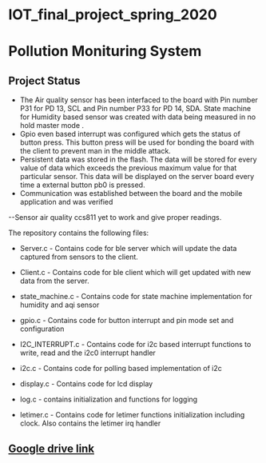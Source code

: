 
# [](https://github.com/HARSH1911RATHORE/IOT_final_project_spring_2020/tree/1262f5e660c0273681406807c0b4457386b7123b#iot_final_project_spring_2020)IOT_final_project_spring_2020

# [](https://github.com/HARSH1911RATHORE/IOT_final_project_spring_2020/tree/1262f5e660c0273681406807c0b4457386b7123b#pollution-monituring-system)Pollution Monituring System

## [](https://github.com/HARSH1911RATHORE/IOT_final_project_spring_2020/tree/1262f5e660c0273681406807c0b4457386b7123b#project-status)Project Status

-   The Air quality sensor has been interfaced to the board with Pin number P31 for PD 13, SCL and Pin number P33 for PD 14, SDA. State machine for Humidity based sensor was created with data being measured in no hold master mode .
-   Gpio even based interrupt was configured which gets the status of button press. This button press will be used for bonding the board with the client to prevent man in the middle attack.
-   Persistent data was stored in the flash. The data will be stored for every value of data which exceeds the previous maximum value for that particular sensor. This data will be displayed on the server board every time a external button pb0 is pressed.
-   Communication was established between the board and the mobile application and was verified

--Sensor air quality ccs811 yet to work and give proper readings.

The repository contains the following files:

-   Server.c - Contains code for ble server which will update the data captured from sensors to the client.

-   Client.c - Contains code for ble client which will get updated with new data from the server.

-   state_machine.c - Contains code for state machine implementation for humidity and aqi sensor

-   gpio.c - Contains code for button interrupt and pin mode set and configuration

-   I2C_INTERRUPT.c - Contains code for i2c based interrupt functions to write, read and the i2c0 interrupt handler

-   i2c.c - Contains code for polling based implementation of i2c

-   display.c - Contains code for lcd display

-   log.c - contains initialization and functions for logging

-   letimer.c - Contains code for letimer functions initialization including clock. Also contains the letimer irq handler


## [](https://github.com/HARSH1911RATHORE/IOT_final_project_spring_2020/tree/1262f5e660c0273681406807c0b4457386b7123b#google-drive-link)[Google drive link](https://drive.google.com/drive/u/1/folders/1FM8G4nL0fplihENYMFtwnbRBXwX1w5KG)
